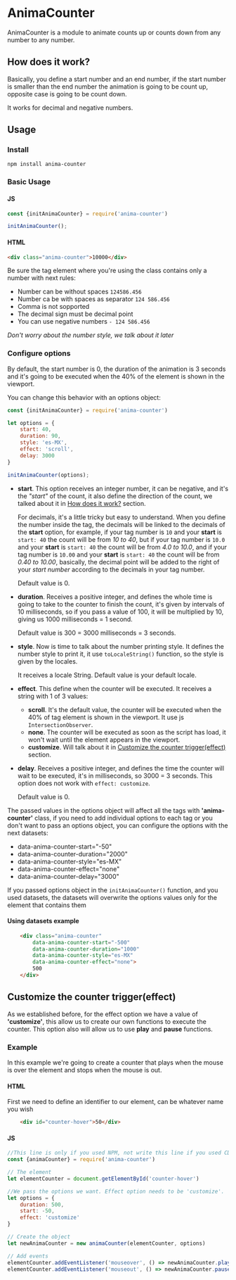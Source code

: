# AnimaCounter

AnimaCounter is a module to animate counts up or counts down from any number to any number.

## How does it work?

Basically, you define a start number and an end number, if the start number is smaller than the end number the animation is going to be count up, opposite case is going to be count down.

It works for decimal and negative numbers.

## Usage

### Install

    npm install anima-counter

### Basic Usage

#### JS
```javascript
const {initAnimaCounter} = require('anima-counter')

initAnimaCounter();
```
#### HTML
```html
<div class="anima-counter">10000</div>
```
Be sure the tag element where you're using the class contains only a number with next rules:

- Number can be without spaces `124586.456`
- Number ca be with spaces as separator `124 586.456`
- Comma is not sopported
- The decimal sign must be decimal point
- You can use negative numbers `- 124 586.456`

*Don't worry about the number style, we talk about it later*

### Configure options

By default, the start number is 0, the duration of the animation is 3 seconds and it's going to be executed when the 40% of the element is shown in the viewport.

You can change this behavior with an options object:

```javascript
const {initAnimaCounter} = require('anima-counter')

let options = {
    start: 40,
    duration: 90,
    style: 'es-MX',
    effect: 'scroll',
    delay: 3000
}

initAnimaCounter(options);
```

- **start**.  This option receives an integer number, it can be negative, and it's the *"start"* of the count, it also define the direction of the count, we talked about it in [How does it work?](#how-does-it-work) section. 
  
  For decimals, it's a little tricky but easy to understand. When you define the number inside the tag, the decimals will be linked to the decimals of the **start** option, for example, if your tag number is `10` and your **start** is `start: 40` the count will be from *10 to 40*, but if your tag number is `10.0` and your **start** is `start: 40` the count will be from *4.0 to 10.0*, and if your tag number is `10.00` and your **start** is `start: 40` the count will be from *0.40 to 10.00*, basically, the decimal point will be added to the right of your *start number* according to the decimals in your tag number. 
  
  Default value is 0.

- **duration**. Receives a positive integer, and defines the whole time is going to take to the counter to finish the count, it's given by intervals of 10 milliseconds, so if you pass a value of 100, it will be multiplied by 10, giving us 1000 milliseconds = 1 second. 
  
  Default value is 300 = 3000 milliseconds = 3 seconds.

- **style**. Now is time to talk about the number printing style. It defines the number style to print it, it use `toLocaleString()` function, so the style is given by the locales. 
  
  It receives a locale String. Default value is your default locale.

- **effect**. This define when the counter will be executed. It receives a string with 1 of 3 values:
  - **scroll**. It's the default value, the counter will be executed when the 40% of tag element is shown in the viewport. It use js `IntersectionObserver`.
  - **none**. The counter will be executed as soon as the script has load, it won't wait until the element appears in the viewport.
  - **customize**. Will talk about it in [Customize the counter trigger(effect)](#customize-the-counter-triggereffect) section.

- **delay**. Receives a positive integer, and defines the time the counter will wait to be executed, it's in milliseconds, so 3000 = 3 seconds. This option does not work with `effect: customize`.
  
  Default value is 0.

The passed values in the options object will affect all the tags with **'anima-counter'** class, if you need to add individual options to each tag or you don't want to pass an options object, you can configure the options with the next datasets:

- data-anima-counter-start="-50"
- data-anima-counter-duration="2000"
- data-anima-counter-style="es-MX"
- data-anima-counter-effect="none"
- data-anima-counter-delay="3000"

If you passed options object in the `initAnimaCounter()` function, and you used datasets, the datasets will overwrite the options values only for the element that contains them

#### Using datasets example

```html
    <div class="anima-counter"
        data-anima-counter-start="-500"
        data-anima-counter-duration="1000"
        data-anima-counter-style="es-MX"
        data-anima-counter-effect="none">
        500
    </div>
```

## Customize the counter trigger(effect)
As we established before, for the effect option we have a value of **'customize'**, this allow us to create our own functions to execute the counter. 
This option also will allow us to use **play** and **pause** functions.

### Example
In this example we're going to create a counter that plays when the mouse is over the element and stops when the mouse is out.

#### HTML
First we need to define an identifier to our element, can be whatever name you wish
```html
    <div id="counter-hover">50</div>
```

#### JS
```javascript
//This line is only if you used NPM, not write this line if you used CDN
const {animaCounter} = require('anima-counter')

// The element
let elementCounter = document.getElementById('counter-hover')

//We pass the options we want. Effect option needs to be 'customize'.
let options = {
    duration: 500, 
    start: -50, 
    effect: 'customize'
}

// Create the object
let newAnimaCounter = new animaCounter(elementCounter, options)

// Add events
elementCounter.addEventListener('mouseover', () => newAnimaCounter.play())
elementCounter.addEventListener('mouseout', () => newAnimaCounter.pause())
```